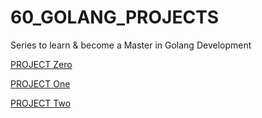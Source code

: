 # 60_GOLANG_PROJECTS
Series to learn &amp; become a Master in  Golang Development 


[PROJECT Zero](https://github.com/Cybersayak/GO-TODO-APP)

[PROJECT One](https://github.com/Cybersayak/WebServer1stApp)

[PROJECT Two](https://github.com/Cybersayak/MovieCRUD2ndApp)

